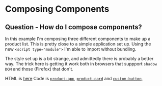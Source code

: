 # Composing Components

## Question - How do I compose components?

In this example I'm composing three different components to make up a product list. This is pretty close to a simple application set up. Using the new `<script type="module">` I'm able to import without bundling.

The style set up is a bit strange, and admittedly there is probably a better way. The trick here is getting it work both in browsers that suppport `shadow DOM` and those (Firefox) that don't.

HTML is [here](./index.html)
Code is [`product-app`](./product-app.js), [`product-card`](./product-app.js) and [`custom-button`](./custom-button.js),
